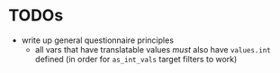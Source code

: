 # TODOs

- write up general questionnaire principles
  - all vars that have translatable values *must* also have `values.int` defined (in order for `as_int_vals` target filters to work)
